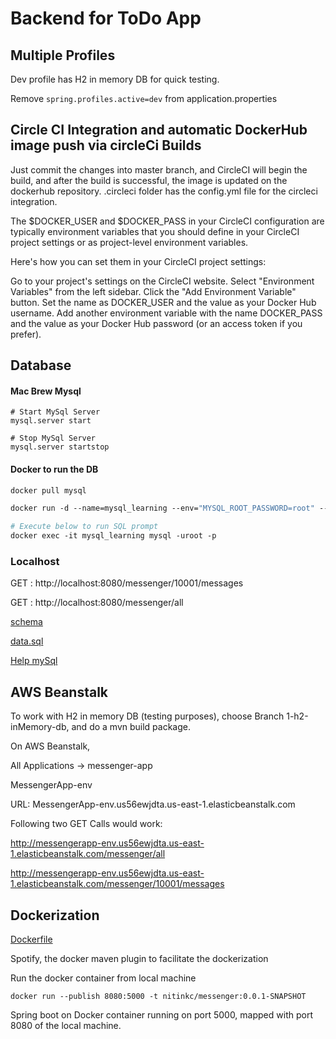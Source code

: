 # Backend for ToDo App

## Multiple Profiles
Dev profile has H2 in memory DB for quick testing.

Remove `spring.profiles.active=dev` from application.properties


## Circle CI Integration and automatic DockerHub image push via circleCi Builds
Just commit the changes into master branch, and CircleCI will begin the build, and after the build is successful, 
the image is updated on the dockerhub repository. .circleci folder has the config.yml file for the circleci integration.

The $DOCKER_USER and $DOCKER_PASS in your CircleCI configuration are typically environment variables that you should define in your CircleCI project settings or as project-level environment variables.

Here's how you can set them in your CircleCI project settings:

Go to your project's settings on the CircleCI website.
Select "Environment Variables" from the left sidebar.
Click the "Add Environment Variable" button.
Set the name as DOCKER_USER and the value as your Docker Hub username.
Add another environment variable with the name DOCKER_PASS and the value as your Docker Hub password (or an access token if you prefer).


## Database

#### Mac Brew Mysql
```shell script
# Start MySql Server
mysql.server start

# Stop MySql Server
mysql.server startstop
```
 
#### Docker to run the DB

```dockerfile
docker pull mysql

docker run -d --name=mysql_learning --env="MYSQL_ROOT_PASSWORD=root" --env="MYSQL_PASSWORD=root" -v /Users/nitin/Downloads/docker_data:/var/lib/mysql -p=3306:3306 mysql

# Execute below to run SQL prompt
docker exec -it mysql_learning mysql -uroot -p
```

### Localhost

GET : http://localhost:8080/messenger/10001/messages

GET : http://localhost:8080/messenger/all

[schema](https://github.com/nitinkc/messenger-spring-boot/blob/master/src/main/resources/schema.sql)

[data.sql](https://github.com/nitinkc/messenger-spring-boot/blob/master/src/main/resources/data.sql)

[Help mySql](https://walkingtechie.blogspot.com/2018/12/execute-schema-and-data-sql-on-startup-spring-boot.html)

## AWS Beanstalk 

To work with H2 in memory DB (testing purposes), choose Branch 1-h2-inMemory-db, and do a mvn build package.

On AWS Beanstalk,

All Applications -> messenger-app  

MessengerApp-env  

URL: MessengerApp-env.us56ewjdta.us-east-1.elasticbeanstalk.com 

Following two GET Calls would work:

http://messengerapp-env.us56ewjdta.us-east-1.elasticbeanstalk.com/messenger/all

http://messengerapp-env.us56ewjdta.us-east-1.elasticbeanstalk.com/messenger/10001/messages


## Dockerization

[Dockerfile](https://github.com/nitinkc/messenger-spring-boot/blob/master/Dockerfile)

Spotify, the docker maven plugin to facilitate the dockerization

Run the docker container from local machine

`docker run --publish 8080:5000 -t nitinkc/messenger:0.0.1-SNAPSHOT`

Spring boot on Docker container running on port 5000, mapped with port 8080 of the local machine.

```shell script

```
